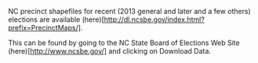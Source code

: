NC precinct shapefiles for recent (2013 general and later and a few others) elections are available (here)[http://dl.ncsbe.gov/index.html?prefix=PrecinctMaps/].  

This can be found by going to the NC State Board of Elections Web Site (here)[http://www.ncsbe.gov/] and clicking on Download Data.

